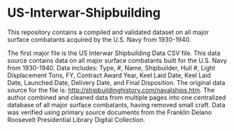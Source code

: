 # US-Interwar-Shipbuilding
This repository contains a compiled and validated dataset on all major surface combatants acquired by the U.S. Navy from 1930-1940. 

The first major file is the US Interwar Shipbuilding Data CSV file. 
This data source contains data on all major surface combatants built for the U.S. Navy from 1930-1940. 
Data includes: Type, #, Name, Shipbuilder, Hull #, Light Displacement Tons, FY, Contract Award Year, Keel Laid	Date, Keel Laid Date, Launched Date, Delivery Date, and Final Disposition. 
The original data source for the file is: http://shipbuildinghistory.com/navalships.htm. The author combined and cleaned data from multiple pages into one centralized database of all major surface combatants, having removed small craft. Data was verified using primary source documents from the Franklin Delano Roosevelt Presidential Library Digital Collection.
